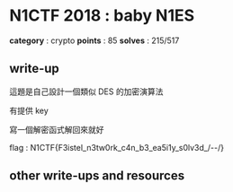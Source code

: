 # N1CTF 2018 : baby N1ES

**category** : crypto
**points** : 85
**solves** : 215/517

## write-up

這題是自己設計一個類似 DES 的加密演算法

有提供 key

寫一個解密函式解回來就好

flag : N1CTF{F3istel_n3tw0rk_c4n_b3_ea5i1y_s0lv3d_/--/}

## other write-ups and resources

